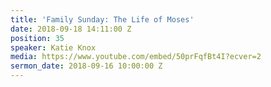 ```yaml
---
title: 'Family Sunday: The Life of Moses'
date: 2018-09-18 14:11:00 Z
position: 35
speaker: Katie Knox
media: https://www.youtube.com/embed/50prFqfBt4I?ecver=2
sermon_date: 2018-09-16 10:00:00 Z
---
```


